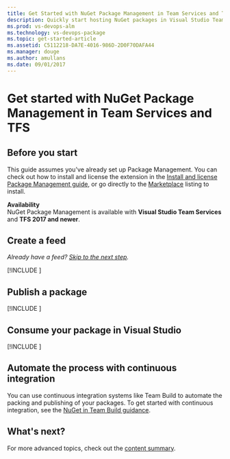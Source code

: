```yaml
---
title: Get Started with NuGet Package Management in Team Services and TFS
description: Quickly start hosting NuGet packages in Visual Studio Team Services or Team Foundation Server
ms.prod: vs-devops-alm
ms.technology: vs-devops-package
ms.topic: get-started-article
ms.assetid: C5112218-DA7E-4016-986D-2D0F70DAFA44
ms.manager: douge
ms.author: amullans
ms.date: 09/01/2017
---
```


# Get started with NuGet Package Management in Team Services and TFS

## Before you start
This guide assumes you've already set up Package Management. You can check out how to install and license the extension in the 
[Install and license Package Management guide](install.md), or go directly to the [Marketplace](https://marketplace.visualstudio.com/items?itemName=ms.feed) 
listing to install.

**Availability**<br>
NuGet Package Management is available with **Visual Studio Team Services** and **TFS 2017 and newer**.

<a name="create-a-feed"></a>
## Create a feed

*Already have a feed? [Skip to the next step](#publish-a-package).*

[!INCLUDE [](_shared/create-feed.md)]

<a name="publish-a-package"></a>
## Publish a package

[!INCLUDE [](_shared/publish.md)]

<a name="consume-in-visual-studio"></a>
## Consume your package in Visual Studio

[!INCLUDE [](_shared/consume.md)]

<a name="automate-with-continuous-integration"></a>
## Automate the process with continuous integration

You can use continuous integration systems like Team Build to automate the packing and publishing of your packages. 
To get started with continuous integration, see the [NuGet in Team Build guidance](/vsts/build-release/packages/nuget.md).

## What's next?

For more advanced topics, check out the [content summary](overview.md).
